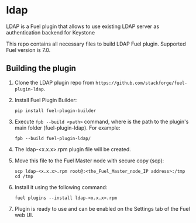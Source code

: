 ldap
============

LDAP is a Fuel plugin that allows to use existing LDAP server
as authentication backend for Keystone

This repo contains all necessary files to build LDAP Fuel plugin.
Supported Fuel version is 7.0.

Building the plugin
-------------------

1. Clone the LDAP plugin repo from `https://github.com/stackforge/fuel-plugin-ldap`.
2. Install Fuel Plugin Builder:

    ``pip install fuel-plugin-builder``

3. Execute ``fpb --build <path>`` command, where <path> is the path to the plugin's main
   folder (fuel-plugin-ldap). For example:

   ``fpb --build fuel-plugin-ldap/``

4. The ldap-<x.x.x>.rpm plugin file will be created.

5. Move this file to the Fuel Master node with secure copy (scp):

    ``scp ldap-<x.x.x>.rpm root@:<the_Fuel_Master_node_IP address>:/tmp``
   ``cd /tmp``

6. Install it using the following command:

    ``fuel plugins --install ldap-<x.x.x>.rpm``

6. Plugin is ready to use and can be enabled on the Settings tab of the Fuel web UI.
